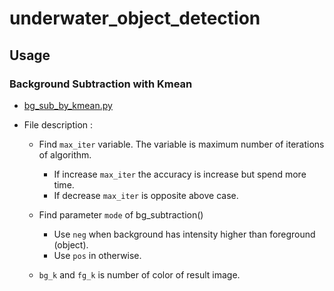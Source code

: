 # underwater_object_detection

## Usage

### Background Subtraction with Kmean

* [bg_sub_by_kmean.py](https://github.com/skconan/underwater_object_detection/blob/master/src/bg_sub_by_kmean.py)

* File description :
    - Find `max_iter` variable. The variable is maximum number of iterations of algorithm.
      - If increase `max_iter` the accuracy is increase but spend more time.
      - If decrease `max_iter` is opposite above case.
    
    - Find parameter `mode` of bg_subtraction()
      - Use `neg` when background has intensity higher than foreground (object).
      - Use `pos` in otherwise.
    
    - `bg_k` and `fg_k` is number of color of result image.
